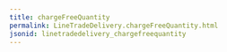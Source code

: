 ```yaml
---
title: chargeFreeQuantity
permalink: LineTradeDelivery.chargeFreeQuantity.html
jsonid: linetradedelivery_chargefreequantity
---
```

